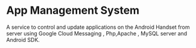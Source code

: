 # App Management System
A service to control and update applications on the Android Handset from server using Google Cloud Messaging , Php,Apache , MySQL server and Android SDK.

